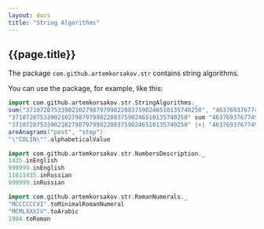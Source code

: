 ```yaml
---
layout: docs
title: "String Algorithms"
---
```


## {{page.title}}

The package ```com.github.artemkorsakov.str``` contains string algorithms. 

You can use the package, for example, like this:
```scala mdoc
import com.github.artemkorsakov.str.StringAlgorithms._
sum("37107287533902102798797998220837590246510135740250", "46376937677490009712648124896970078050417018260538") 
"37107287533902102798797998220837590246510135740250" sum "46376937677490009712648124896970078050417018260538"
"37107287533902102798797998220837590246510135740250" |+| "46376937677490009712648124896970078050417018260538"
areAnagrams("post", "stop")
"\"COLIN\"".alphabeticalValue
```
```scala mdoc:to-string
import com.github.artemkorsakov.str.NumbersDescription._
1435.inEnglish
999999.inEnglish
11011435.inRussian
999999.inRussian
```
```scala mdoc
import com.github.artemkorsakov.str.RomanNumerals._
"MCCCCCCVI".toMinimalRomanNumeral
"MCMLXXXIV".toArabic
1984.toRoman
```